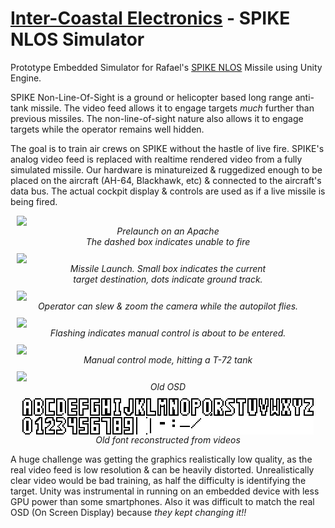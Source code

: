 <head>
	<style>
    .media_grid {
        display: flex;
        flex-wrap: wrap;
        justify-content: space-between;
        gap: 10px;
    }
    .media_grid > * {
        margin: auto;
        margin-top: 0;
        width: 485px;
    }
    .youtube {
        aspect-ratio: 16/9;
        width: 100%;
    }
    figure img {
        display: block;
    }
    figure figcaption {
        font-style: italic;
        text-align: center;
        vertical-align: top;
        text-wrap: balance;
    }
	</style>
</head>

# [Inter-Coastal Electronics](https://www.faac.com/inter-coastal/) - SPIKE NLOS Simulator
Prototype Embedded Simulator for Rafael's <a href="https://www.youtube.com/watch?v=r8xAqqZ_Z08" target="_blank">SPIKE NLOS</a> Missile using Unity Engine.

SPIKE Non-Line-Of-Sight is a ground or helicopter based long range anti-tank missile.
The video feed allows it to engage targets *much* further than previous missiles.
The non-line-of-sight nature also allows it to engage targets while the operator remains well hidden.

The goal is to train air crews on SPIKE without the hastle of live fire.
SPIKE's analog video feed is replaced with realtime rendered video from a fully simulated missile.
Our hardware is minatureized & ruggedized enough to be placed on the aircraft (AH-64, Blackhawk, etc) &
connected to the aircraft's data bus. The actual cockpit display & controls are used as if a live missile is being fired.

<div class="media_grid">
    <figure>
        <img src="content/SPIKE/Full Flight/1. prelaunch.gif">
        <figcaption>Prelaunch on an Apache<br>The dashed box indicates unable to fire</figcaption>
    </figure>
    <figure>
        <img src="content/SPIKE/Full Flight/2. launch.gif">
        <figcaption>Missile Launch. Small box indicates the current target destination, dots indicate ground track.</figcaption>
    </figure>
    <figure>
        <img src="content/SPIKE/Full Flight/3. spike midflight.gif">
        <figcaption>Operator can slew & zoom the camera while the autopilot flies.</figcaption>
    </figure>
    <figure>
        <img src="content/SPIKE/Full Flight/4. manual warning.gif">
        <figcaption>Flashing indicates manual control is about to be entered.</figcaption>
    </figure>
    <figure>
        <img src="content/SPIKE/Full Flight/5. terminal.gif">
        <figcaption>Manual control mode, hitting a T-72 tank</figcaption>
    </figure>
    <figure>
        <img src="content/SPIKE/old hud.gif">
        <figcaption>Old OSD</figcaption>
    </figure>
    <figure>
        <img src="content/SPIKE/SPIKE old font.png" style="width:466px; height:58px; image-rendering:pixelated; display:block; margin:auto; background-color:rgb(200,200,200)">
        <figcaption>Old font reconstructed from videos</figcaption>
    </figure>
</div>

A huge challenge was getting the graphics realistically low quality, as the real video feed is low resolution & can be heavily distorted.
Unrealistically clear video would be bad training, as half the difficulty is identifying the target.
Unity was instrumental in running on an embedded device with less GPU power than some smartphones.
Also it was difficult to match the real OSD (On Screen Display) because *they kept changing it!!* 